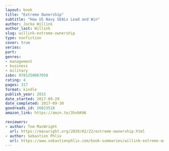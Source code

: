 ```yaml
---
layout: book
title: "Extreme Ownership"
subtitle: "How US Navy SEALs Lead and Win"
author: Jocko Willink
author_last: Willink
slug: willink-extreme-ownership
type: nonfiction
cover: true
series: 
part: 
genres:
- management
- business
- military
isbn: 9781250067050
rating: 4
pages: 317
format: kindle
publish_year: 2015
date_started: 2017-09-29
date_completed: 2017-09-30
goodreads_id: 26823518
amazon_link: https://amzn.to/3hvbKH6

reviewers:
- author: Tom MacWright
  url: https://macwright.org/2020/02/22/extreme-ownership.html
- author: Sebastien Phlix
  url: https://www.sebastienphlix.com/book-summaries/willink-extreme-ownership
---
```

